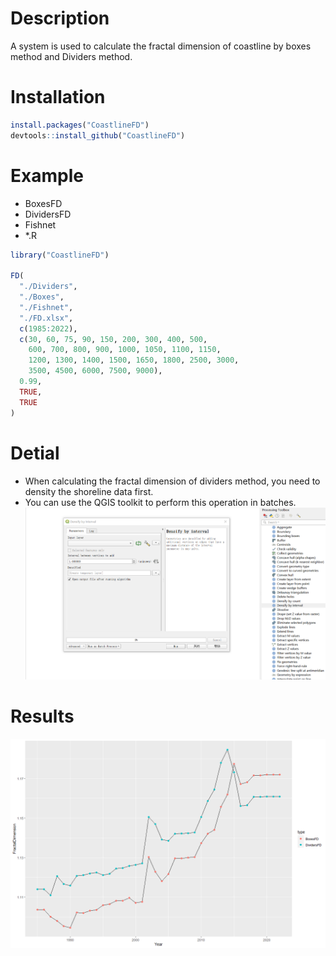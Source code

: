 # Description

A system is used to calculate the fractal dimension of coastline by boxes method and Dividers method.

# Installation

```R
install.packages("CoastlineFD")
devtools::install_github("CoastlineFD")
```
# Example

- BoxesFD
- DividersFD
- Fishnet
- *.R

```R
library("CoastlineFD")

FD(
  "./Dividers",
  "./Boxes",
  "./Fishnet",
  "./FD.xlsx",
  c(1985:2022),
  c(30, 60, 75, 90, 150, 200, 300, 400, 500, 
    600, 700, 800, 900, 1000, 1050, 1100, 1150,
    1200, 1300, 1400, 1500, 1650, 1800, 2500, 3000,
    3500, 4500, 6000, 7500, 9000),
  0.99,
  TRUE,
  TRUE
)
```

# Detial

- When calculating the fractal dimension of dividers method, you need to density the shoreline data first.
- You can use the QGIS toolkit to perform this operation in batches.
![image](./image/1.png)

# Results

![image](./image/2.png)
